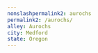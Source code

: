 ```yaml
---
﻿nonslashpermalink2: aurochs
permalink2: /aurochs/
alley: Aurochs
city: Medford
state: Oregon
---
```

